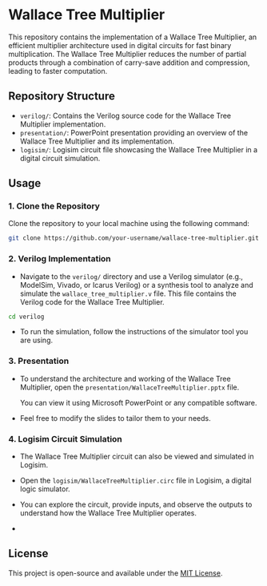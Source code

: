 # Wallace Tree Multiplier

This repository contains the implementation of a Wallace Tree Multiplier, an efficient multiplier architecture used in digital circuits for fast binary multiplication. The Wallace Tree Multiplier reduces the number of partial products through a combination of carry-save addition and compression, leading to faster computation.

## Repository Structure

- `verilog/`: Contains the Verilog source code for the Wallace Tree Multiplier implementation.
- `presentation/`: PowerPoint presentation providing an overview of the Wallace Tree Multiplier and its implementation.
- `logisim/`: Logisim circuit file showcasing the Wallace Tree Multiplier in a digital circuit simulation.

## Usage

### 1. Clone the Repository
Clone the repository to your local machine using the following command:

```bash
git clone https://github.com/your-username/wallace-tree-multiplier.git
```

### 2. Verilog Implementation

- Navigate to the `verilog/` directory and use a Verilog simulator (e.g., ModelSim, Vivado, or Icarus Verilog) or a synthesis tool to analyze and simulate the `wallace_tree_multiplier.v` file. This file contains the Verilog code for the Wallace Tree Multiplier.
  
```bash
cd verilog
```

- To run the simulation, follow the instructions of the simulator tool you are using.

### 3. Presentation

- To understand the architecture and working of the Wallace Tree Multiplier, open the `presentation/WallaceTreeMultiplier.pptx` file.
  
  You can view it using Microsoft PowerPoint or any compatible software.

- Feel free to modify the slides to tailor them to your needs.
  

### 4. Logisim Circuit Simulation

- The Wallace Tree Multiplier circuit can also be viewed and simulated in Logisim.

- Open the `logisim/WallaceTreeMultiplier.circ` file in Logisim, a digital logic simulator.

- You can explore the circuit, provide inputs, and observe the outputs to understand how the Wallace Tree Multiplier operates.
- 

## License

This project is open-source and available under the [MIT License](LICENSE).
